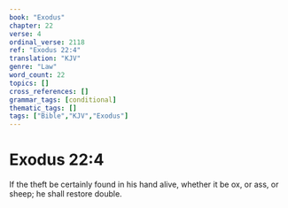 ```yaml
---
book: "Exodus"
chapter: 22
verse: 4
ordinal_verse: 2118
ref: "Exodus 22:4"
translation: "KJV"
genre: "Law"
word_count: 22
topics: []
cross_references: []
grammar_tags: [conditional]
thematic_tags: []
tags: ["Bible","KJV","Exodus"]
---
```


# Exodus 22:4

If the theft be certainly found in his hand alive, whether it be ox, or ass, or sheep; he shall restore double.
